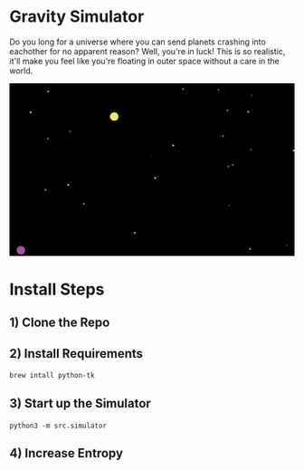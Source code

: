 # Gravity Simulator
Do you long for a universe where you can send planets crashing into eachother for no apparent reason? Well, you're in luck!
This is so realistic, it'll make you feel like you're floating in outer space without a care in the world.

![alt tag](docs/space.png)

# Install Steps
## 1) Clone the Repo
## 2) Install Requirements
```sh
brew intall python-tk
```
## 3) Start up the Simulator
```
python3 -m src.simulator
```
## 4) Increase Entropy
